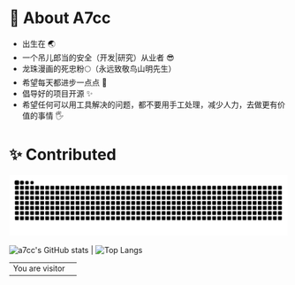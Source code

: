 <!--
**A7cc/A7cc** is a ✨ _special_ ✨ repository because its `README.md` (this file) appears on your GitHub profile.

Here are some ideas to get you started:

- 🔭 I’m currently working on ...
- 🌱 I’m currently learning ...
- 👯 I’m looking to collaborate on ...
- 🤔 I’m looking for help with ...
- 💬 Ask me about ...
- 📫 How to reach me: ...
- 😄 Pronouns: ...
- ⚡ Fun fact: ...
-->

# 🔱 About A7cc

- 出生在 🌏
- 一个吊儿郎当的安全（开发|研究）从业者 😎
- 龙珠漫画的死忠粉🌕（永远致敬鸟山明先生）
- 希望每天都进步一点点 👊
- 倡导好的项目开源 ✨
- 希望任何可以用工具解决的问题，都不要用手工处理，减少人力，去做更有价值的事情 🖐

# ✨ Contributed

<picture>
  <source media="(prefers-color-scheme: dark)" srcset="https://raw.githubusercontent.com/A7cc/A7cc/output/github-contribution-grid-snake-dark.svg">
  <source media="(prefers-color-scheme: light)" srcset="https://raw.githubusercontent.com/A7cc/A7cc/output/github-contribution-grid-snake.svg">
  <img alt="github contribution grid snake animation" src="https://raw.githubusercontent.com/A7cc/A7cc/output/github-contribution-grid-snake.svg">
</picture>

![a7cc's GitHub stats](https://github-readme-stats.vercel.app/api?username=a7cc&show_icons=true&theme=tokyonight) | ![Top Langs](https://github-readme-stats.vercel.app/api/top-langs/?username=a7cc&layout=compact&theme=tokyonight)

<table>
  <tr>
    <td>You are visitor</td>
    <td><img src="https://profile-counter.glitch.me/a7cc/count.svg" alt="" /></td>
  </tr>
</table>
